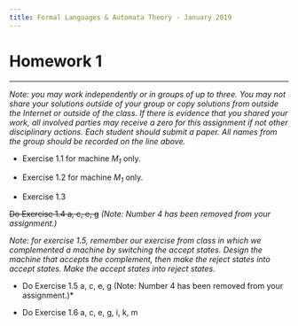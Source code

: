 ```yaml
---
title: Formal Languages & Automata Theory - January 2019
---
```



#  Homework 1
_______________________________________________________
*Note: you may work independently or in groups of up to three.  You may not share your solutions outside of your group or copy solutions from outside the Internet or outside of the class. If there is evidence that you shared your work, all involved parties may receive a zero for this assignment if not other disciplinary actions. Each student should submit a paper.  All names from the group should be recorded on the line above.*

* Exercise 1.1 for machine *M<sub>1</sub>* only.

* Exercise 1.2 for machine *M<sub>1</sub>* only.

* Exercise 1.3

~~Do Exercise 1.4 a, c, e, g~~ *(Note: Number 4 has been removed from your assignment.)*

*Note:  for exercise 1.5, remember our exercise from class in which we complemented a machine by switching the accept states. Design the machine that accepts the complement, then make the reject states into accept states.  Make the accept states into reject states.*

* Do Exercise 1.5 a, c, ~~e~~, g (Note: Number 4 has been removed from your assignment.)*

* Do Exercise 1.6 a, c, e, g, i, k, m
